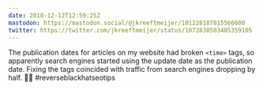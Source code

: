 ```yaml
---
date: 2018-12-12T12:59:25Z
mastodon: https://mastodon.social/@jkreeftmeijer/101228187815566600
twitter: https://twitter.com/jkreeftmeijer/status/1072838503405359105
---
```

The publication dates for articles on my website had broken `<time>` tags, so apparently search engines started using the update date as the publication date. Fixing the tags coincided with traffic from search engines dropping by half. 🤷‍♀️ #reverseblackhatseotips

